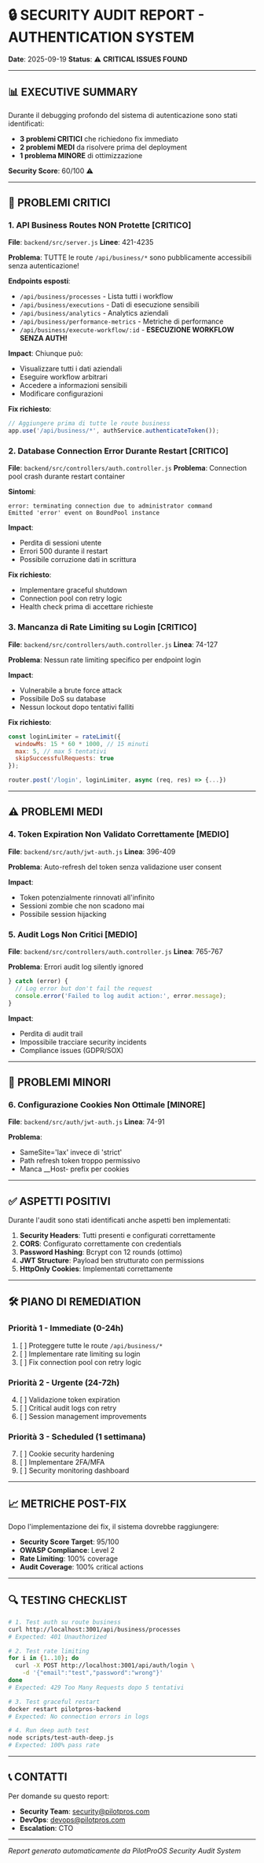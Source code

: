 # 🔒 SECURITY AUDIT REPORT - AUTHENTICATION SYSTEM

**Date**: 2025-09-19
**Status**: ⚠️ **CRITICAL ISSUES FOUND**

---

## 📊 EXECUTIVE SUMMARY

Durante il debugging profondo del sistema di autenticazione sono stati identificati:
- **3 problemi CRITICI** che richiedono fix immediato
- **2 problemi MEDI** da risolvere prima del deployment
- **1 problema MINORE** di ottimizzazione

**Security Score**: 60/100 ⚠️

---

## 🚨 PROBLEMI CRITICI

### 1. **API Business Routes NON Protette** [CRITICO]
**File**: `backend/src/server.js`
**Linee**: 421-4235

**Problema**: TUTTE le route `/api/business/*` sono pubblicamente accessibili senza autenticazione!

**Endpoints esposti**:
- `/api/business/processes` - Lista tutti i workflow
- `/api/business/executions` - Dati di esecuzione sensibili
- `/api/business/analytics` - Analytics aziendali
- `/api/business/performance-metrics` - Metriche di performance
- `/api/business/execute-workflow/:id` - **ESECUZIONE WORKFLOW SENZA AUTH!**

**Impact**: Chiunque può:
- Visualizzare tutti i dati aziendali
- Eseguire workflow arbitrari
- Accedere a informazioni sensibili
- Modificare configurazioni

**Fix richiesto**:
```javascript
// Aggiungere prima di tutte le route business
app.use('/api/business/*', authService.authenticateToken());
```

### 2. **Database Connection Error Durante Restart** [CRITICO]
**File**: `backend/src/controllers/auth.controller.js`
**Problema**: Connection pool crash durante restart container

**Sintomi**:
```
error: terminating connection due to administrator command
Emitted 'error' event on BoundPool instance
```

**Impact**:
- Perdita di sessioni utente
- Errori 500 durante il restart
- Possibile corruzione dati in scrittura

**Fix richiesto**:
- Implementare graceful shutdown
- Connection pool con retry logic
- Health check prima di accettare richieste

### 3. **Mancanza di Rate Limiting su Login** [CRITICO]
**File**: `backend/src/controllers/auth.controller.js`
**Linea**: 74-127

**Problema**: Nessun rate limiting specifico per endpoint login

**Impact**:
- Vulnerabile a brute force attack
- Possibile DoS su database
- Nessun lockout dopo tentativi falliti

**Fix richiesto**:
```javascript
const loginLimiter = rateLimit({
  windowMs: 15 * 60 * 1000, // 15 minuti
  max: 5, // max 5 tentativi
  skipSuccessfulRequests: true
});

router.post('/login', loginLimiter, async (req, res) => {...})
```

---

## ⚠️ PROBLEMI MEDI

### 4. **Token Expiration Non Validato Correttamente** [MEDIO]
**File**: `backend/src/auth/jwt-auth.js`
**Linea**: 396-409

**Problema**: Auto-refresh del token senza validazione user consent

**Impact**:
- Token potenzialmente rinnovati all'infinito
- Sessioni zombie che non scadono mai
- Possibile session hijacking

### 5. **Audit Logs Non Critici** [MEDIO]
**File**: `backend/src/controllers/auth.controller.js`
**Linea**: 765-767

**Problema**: Errori audit log silently ignored
```javascript
} catch (error) {
  // Log error but don't fail the request
  console.error('Failed to log audit action:', error.message);
}
```

**Impact**:
- Perdita di audit trail
- Impossibile tracciare security incidents
- Compliance issues (GDPR/SOX)

---

## 📝 PROBLEMI MINORI

### 6. **Configurazione Cookies Non Ottimale** [MINORE]
**File**: `backend/src/auth/jwt-auth.js`
**Linea**: 74-91

**Problema**:
- SameSite='lax' invece di 'strict'
- Path refresh token troppo permissivo
- Manca __Host- prefix per cookies

---

## ✅ ASPETTI POSITIVI

Durante l'audit sono stati identificati anche aspetti ben implementati:

1. **Security Headers**: Tutti presenti e configurati correttamente
2. **CORS**: Configurato correttamente con credentials
3. **Password Hashing**: Bcrypt con 12 rounds (ottimo)
4. **JWT Structure**: Payload ben strutturato con permissions
5. **HttpOnly Cookies**: Implementati correttamente

---

## 🛠️ PIANO DI REMEDIATION

### Priorità 1 - Immediate (0-24h)
1. [ ] Proteggere tutte le route `/api/business/*`
2. [ ] Implementare rate limiting su login
3. [ ] Fix connection pool con retry logic

### Priorità 2 - Urgente (24-72h)
4. [ ] Validazione token expiration
5. [ ] Critical audit logs con retry
6. [ ] Session management improvements

### Priorità 3 - Scheduled (1 settimana)
7. [ ] Cookie security hardening
8. [ ] Implementare 2FA/MFA
9. [ ] Security monitoring dashboard

---

## 📈 METRICHE POST-FIX

Dopo l'implementazione dei fix, il sistema dovrebbe raggiungere:

- **Security Score Target**: 95/100
- **OWASP Compliance**: Level 2
- **Rate Limiting**: 100% coverage
- **Audit Coverage**: 100% critical actions

---

## 🔍 TESTING CHECKLIST

```bash
# 1. Test auth su route business
curl http://localhost:3001/api/business/processes
# Expected: 401 Unauthorized

# 2. Test rate limiting
for i in {1..10}; do
  curl -X POST http://localhost:3001/api/auth/login \
    -d '{"email":"test","password":"wrong"}'
done
# Expected: 429 Too Many Requests dopo 5 tentativi

# 3. Test graceful restart
docker restart pilotpros-backend
# Expected: No connection errors in logs

# 4. Run deep auth test
node scripts/test-auth-deep.js
# Expected: 100% pass rate
```

---

## 📞 CONTATTI

Per domande su questo report:
- **Security Team**: security@pilotpros.com
- **DevOps**: devops@pilotpros.com
- **Escalation**: CTO

---

*Report generato automaticamente da PilotProOS Security Audit System*